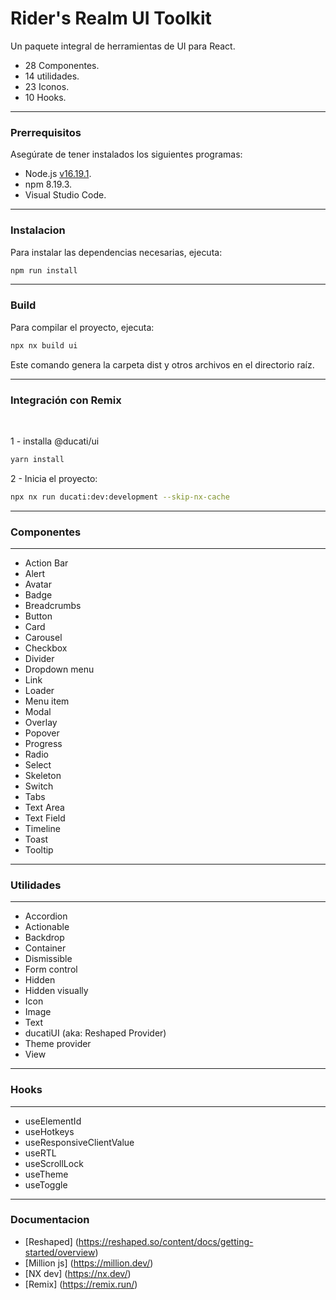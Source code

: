 # Rider's Realm UI Toolkit

Un paquete integral de herramientas de UI para React.

- 28 Componentes.<br>
- 14 utilidades.<br>
- 23 Iconos.<br>
- 10 Hooks.<br>
<hr>

### Prerrequisitos

Asegúrate de tener instalados los siguientes programas:

- Node.js [v16.19.1](https://nodejs.org/dist/v16.19.1/).
- npm 8.19.3.
- Visual Studio Code.
<hr>

### Instalacion

Para instalar las dependencias necesarias, ejecuta:

```sh
npm run install
```

<hr>

### Build

Para compilar el proyecto, ejecuta:

```sh
npx nx build ui
```

Este comando genera la carpeta dist y otros archivos en el directorio raíz.

<hr>

### Integración con Remix

<br>

1 - installa @ducati/ui
<br>

```sh
yarn install
```

2 - Inicia el proyecto:
<br>

```sh
npx nx run ducati:dev:development --skip-nx-cache

```

<hr>

### Componentes

<hr>

- Action Bar
- Alert
- Avatar
- Badge
- Breadcrumbs
- Button
- Card
- Carousel
- Checkbox
- Divider
- Dropdown menu
- Link
- Loader
- Menu item
- Modal
- Overlay
- Popover
- Progress
- Radio
- Select
- Skeleton
- Switch
- Tabs
- Text Area
- Text Field
- Timeline
- Toast
- Tooltip
<hr>

### Utilidades

<hr>

- Accordion
- Actionable
- Backdrop
- Container
- Dismissible
- Form control
- Hidden
- Hidden visually
- Icon
- Image
- Text
- ducatiUI (aka: Reshaped Provider)
- Theme provider
- View
<hr>

### Hooks

<hr>

- useElementId
- useHotkeys
- useResponsiveClientValue
- useRTL
- useScrollLock
- useTheme
- useToggle

<hr>

### Documentacion

- [Reshaped] (https://reshaped.so/content/docs/getting-started/overview)
- [Million js] (https://million.dev/)
- [NX dev] (https://nx.dev/)
- [Remix] (https://remix.run/)
